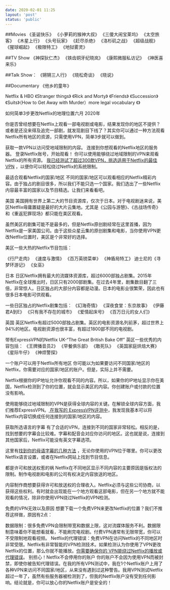 ```yaml
---
date: 2020-02-01 11:25
layout: 'post'
status: 'public'
---
```


##Movies
《圣诞快乐》
《小萝莉的猴神大叔》
《三傻大闹宝莱坞》
《太空旅客》
《木星上行》
《头号玩家》
《赶尽杀绝》
《洛杉矶之战》
《超级战舰》
《猩球崛起》
《极限特工》
《地狱雾灵》

##TV Show
《神探狄仁杰》
《铁齿铜牙纪晓岚》
《康熙微服私访记》
《神医喜来乐》

##Talk Show：
《锵锵三人行》
《晓松奇谈》
《晓说》

##Documentary
《他乡的童年》

Netflix & HBO
《Stranger things》
《Rick and Morty》
《Friends》
《Succession》
《Suits》（How to Get Away with Murder）more legal vocabulary
《》


如何简单3步更改Netflix的地理位置六月 2020年

你是否曾经想要在Netflix上观看一部电视剧或电影，结果发现你的地区不提供？或者是还没来得及追完一部剧，就发现剧目下线了？其实你可以通过一种方法观看Netflix所有地区的资源，只需使用VPN，简单3步就可以做到。

获取一款VPN以访问受地域限制的内容。
连接到你想观看的Netflix地区的服务器。
登录Netflix账号，开始观看！
你可以使用能够绕过地域限制的VPN来观看Netflix的所有资源。 [我已经测试了超过300款VPN，挑选适用于Netflix的最佳VPN](https://zh.wizcase.com/blog/%e4%bb%8d%e7%84%b6%e8%83%bd%e5%a4%9f%e8%a7%a3%e9%94%81netflix%e7%9a%84%e6%9c%80%e4%bd%b3%e6%ac%bevpn/) ，以便你可以轻松绕过Netflix的系统限制。

最适合观看Netflix的国家/地区
不同的国家/地区可以观看相应的Netflix精彩内容。由于独占的剧目很多，所以我们不能只选一个国家。我们选出了一些Netflix内容最丰富的国家以及节目精选。让我们来看看吧。

美国
美国拥有世界上第二大的节目资源库，仅次于日本。对于电视剧迷来说，美区Netflix毋庸置疑是最好的大片云集地。尤其是《公园与游憩》、《古战场传奇》和《重返犯罪现场》都只能在美区观看。

虽然美区的剧集可能不是最多的，但是Netflix原创剧经常在这里首播，因为Netflix是一家美国公司。由于这些众星云集的原创剧集和电影，当你使用VPN更改Netflix位置时，美区是个非常好的选择。

美区一些大热的Netflix节目包括：

《行尸走肉》
《速度与激情》
《百万英镑菜单》
《神盾局特工》
迪士尼的《寻梦环游记》
《女巫》

日本
日区Netflix拥有最大的流媒体资源库，超过6000部独占剧集。2015年Netflix在全球推出时，日区只有2000部剧集。在过去4年里，剧集数目翻了三倍，非常惊人。日区独占的大部分内容都是动漫。日本的电影业很繁荣，因此也有很多日本电影可供观看。

一些日区独占的Netflix剧集包括：
《幻海奇情》
《深夜食堂：东京故事》
《伊藤君A到E》
《只有我不存在的城市》
《爱情起床号》
《百万日元的女人们》


英国
英区Netflix有超过5000部独占剧集。英区的电影资源名列前茅，超过世界上94%的地区。电视剧资源也很丰富，有超过1800部不同的电视剧。

带有ExpressVPN的Netflix UK-“The Great British Bake Off”
英区一些优秀的内容包括：
《王牌播音员2》
《早餐俱乐部》
《敢死队》
《英国家庭烘焙大赛》
《星际牛仔》
《神烦警探》

一个账户可以用于Netflix所有地区
你可能以为如果要访问不同国家/地区的Netflix，你需要对应的国家/地区的账户。但是，实际上并不需要。

Netflix根据你的IP地址允许你观看不同的内容。所以，如果你的IP地址显示你在美国，Netflix检测到了你的位置，就会显示美区的内容。你创建账户或付款的位置没有影响。

使用能够绕过地域限制的VPN是获得全球内容的关键。在解锁全球内容方面，我们推荐ExpressVPN。[ 在我写的 ExpressVPN评测中](https://zh.wizcase.com/reviews/expressvpn/)，我发现我基本可以将Netflix内容切换成任何连接到的国家/地区的内容。


获取所选语言的字幕
有了合适的VPN，连接到不同的国家非常轻松。相反的是，找到想要的字幕会比较难。字幕和配音会对应你访问的地区。这也就是说，连接到其他国家后，Netflix可能没有英文字幕选项。

这里有[找到你的母语字幕的几种方法](https://zh.wizcase.com/blog/%e5%9c%a8netflix%e8%8e%b7%e5%8f%96%e7%9b%ae%e6%a0%87%e8%af%ad%e8%a8%80%e5%ad%97%e5%b9%95%e7%9a%84%e7%a7%8d%e6%96%b9%e6%b3%95/) ，无论你使用的VPN位于哪里。你可以更改Netflix语言设置，或者在Netflix网站上找到节目信息。

都是许可和放送权惹的祸
Netflix在不同地区显示不同内容的主要原因是版权法的限制。制作电视剧和电影的公司有权决定内容放送的地区。

内容制作商想要获得许可和放送权的合理收入。Netflix必须与这些公司协商，以获得这些权利。有时就会出现能在一个地方观看这部电影，但在另一个地方就不能观看的情况，除非你使用VPN绕过Netflix的VPN检测。

免费的VPN无效以及原因
想要下载一个免费VPN来更改Netflix的位置？我们不推荐这样做，原因有2点：

数据限制：很多免费VPN会限制带宽和数据上限，这对流媒体服务不利。数据限制意味着你不能想看就看，不能刷完电视剧。付费VPN通常有无限带宽，你可以不受限制地观看视频。
Netflix的代理错误：免费VPN在访问Netflix的不同地区时非常受限。Netflix有非常智能的VPN检测技术。如果检测认为你使用了VPN更改Netflix的位置，那么你就不能播放。[你需要确保你的 VPN能绕过Netflix的播放或代理错误](https://zh.wizcase.com/blog/%e8%a7%a3%e5%86%b3netflix%e4%bb%a3%e7%90%86%e9%94%99%e8%af%af%e5%92%8c%e4%b8%b2%e6%b5%81%e9%94%99%e8%af%af%e7%9a%84%e5%bf%ab%e6%8d%b7%e6%96%b9%e6%b3%95/)。
别担心！Netflix不会停用你的账户
你的账户不会因为使用VPN而被封禁，即使你被告知代理错误。在我的所有VPN测试中，我在1个Netflix账户上用了各种VPN来访问不同国家/地区，从来没有遇到过这种警告。我用VPN测试Netflix超过一年了，虽然有些服务器被检测到了，但我的Netflix账户没有受到任何影响。结论就是，你可以放心你的Netflix账户是安全的！













